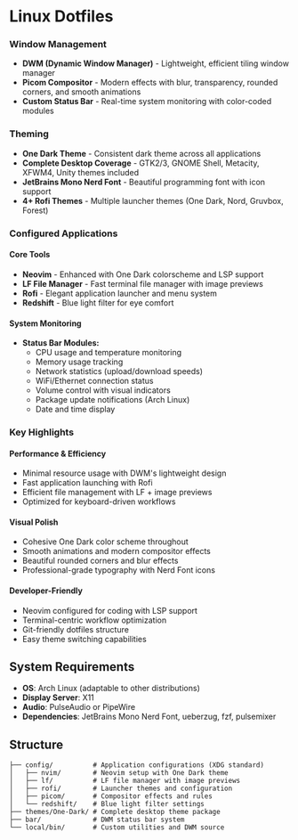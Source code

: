 # Linux Dotfiles 

### **Window Management**
- **DWM (Dynamic Window Manager)** - Lightweight, efficient tiling window manager
- **Picom Compositor** - Modern effects with blur, transparency, rounded corners, and smooth animations
- **Custom Status Bar** - Real-time system monitoring with color-coded modules

### **Theming**
- **One Dark Theme** - Consistent dark theme across all applications
- **Complete Desktop Coverage** - GTK2/3, GNOME Shell, Metacity, XFWM4, Unity themes included
- **JetBrains Mono Nerd Font** - Beautiful programming font with icon support
- **4+ Rofi Themes** - Multiple launcher themes (One Dark, Nord, Gruvbox, Forest)

### **Configured Applications**

#### **Core Tools**
- **Neovim** - Enhanced with One Dark colorscheme and LSP support
- **LF File Manager** - Fast terminal file manager with image previews
- **Rofi** - Elegant application launcher and menu system
- **Redshift** - Blue light filter for eye comfort

#### **System Monitoring**
- **Status Bar Modules:**
  - CPU usage and temperature monitoring
  - Memory usage tracking
  - Network statistics (upload/download speeds)
  - WiFi/Ethernet connection status
  - Volume control with visual indicators
  - Package update notifications (Arch Linux)
  - Date and time display

### **Key Highlights**

#### **Performance & Efficiency**
- Minimal resource usage with DWM's lightweight design
- Fast application launching with Rofi
- Efficient file management with LF + image previews
- Optimized for keyboard-driven workflows

#### **Visual Polish**
- Cohesive One Dark color scheme throughout
- Smooth animations and modern compositor effects
- Beautiful rounded corners and blur effects
- Professional-grade typography with Nerd Font icons

#### **Developer-Friendly**
- Neovim configured for coding with LSP support
- Terminal-centric workflow optimization
- Git-friendly dotfiles structure
- Easy theme switching capabilities

## **System Requirements**

- **OS**: Arch Linux (adaptable to other distributions)
- **Display Server**: X11
- **Audio**: PulseAudio or PipeWire
- **Dependencies**: JetBrains Mono Nerd Font, ueberzug, fzf, pulsemixer

## **Structure**

```
├── config/          # Application configurations (XDG standard)
│   ├── nvim/        # Neovim setup with One Dark theme
│   ├── lf/          # LF file manager with image previews
│   ├── rofi/        # Launcher themes and configuration
│   ├── picom/       # Compositor effects and rules
│   └── redshift/    # Blue light filter settings
├── themes/One-Dark/ # Complete desktop theme package
├── bar/             # DWM status bar system
└── local/bin/       # Custom utilities and DWM source
```


